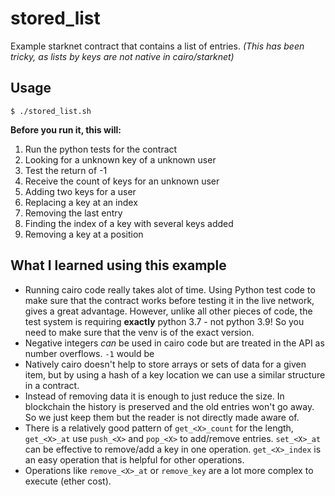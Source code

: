 # stored_list

Example starknet contract that contains a list of entries.
_(This has been tricky, as lists by keys are not native in cairo/starknet)_

## Usage

```
$ ./stored_list.sh
```

**Before you run it, this will:**

1. Run the python tests for the contract
2. Looking for a unknown key of a unknown user
3. Test the return of -1
4. Receive the count of keys for an unknown user
5. Adding two keys for a user
6. Replacing a key at an index
7. Removing the last entry
8. Finding the index of a key with several keys added
9. Removing a key at a position

## What I learned using this example

- Running cairo code really takes alot of time. Using Python test code to make sure that the contract works before testing it in the live network, gives a great advantage. However, unlike all other pieces of code, the test system is requiring **exactly** python 3.7 - not python 3.9! So you need to make sure that the venv is of the exact version.
- Negative integers _can_ be used in cairo code but are treated in the API as number overflows. `-1` would be 
- Natively cairo doesn't help to store arrays or sets of data for a given item, but by using a hash of a key location we can use a similar structure in a contract.
- Instead of removing data it is enough to just reduce the size. In blockchain the history is preserved and the old entries won't go away. So we just keep them but the reader is not directly made aware of.
- There is a relatively good pattern of `get_<X>_count` for the length, `get_<X>_at` use `push_<X>` and `pop_<X>` to add/remove entries. `set_<X>_at` can be effective to remove/add a key in one operation. `get_<X>_index` is an easy operation that is helpful for other operations.
- Operations like `remove_<X>_at` or `remove_key` are a lot more complex to execute (ether cost).
